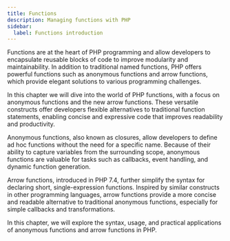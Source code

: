 ```yaml
---
title: Functions
description: Managing functions with PHP
sidebar:
  label: Functions introduction
---
```


Functions are at the heart of PHP programming and allow developers to encapsulate reusable blocks of code to improve modularity and maintainability. In addition to traditional named functions, PHP offers powerful functions such as anonymous functions and arrow functions, which provide elegant solutions to various programming challenges.

In this chapter we will dive into the world of PHP functions, with a focus on anonymous functions and the new arrow functions. These versatile constructs offer developers flexible alternatives to traditional function statements, enabling concise and expressive code that improves readability and productivity.

Anonymous functions, also known as closures, allow developers to define ad hoc functions without the need for a specific name. Because of their ability to capture variables from the surrounding scope, anonymous functions are valuable for tasks such as callbacks, event handling, and dynamic function generation.

Arrow functions, introduced in PHP 7.4, further simplify the syntax for declaring short, single-expression functions. Inspired by similar constructs in other programming languages, arrow functions provide a more concise and readable alternative to traditional anonymous functions, especially for simple callbacks and transformations.

In this chapter, we will explore the syntax, usage, and practical applications of anonymous functions and arrow functions in PHP.